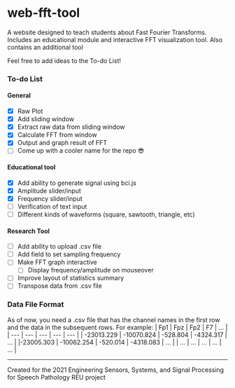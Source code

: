 # web-fft-tool
A website designed to teach students about Fast Fourier Transforms. Includes an educational module and interactive FFT visualization tool. Also contains an additional tool 

Feel free to add ideas to the To-do List!

### To-do List

#### General
- [x] Raw Plot
- [x] Add sliding window
- [x] Extract raw data from sliding window
- [x] Calculate FFT from window
- [x] Output and graph result of FFT
- [ ] Come up with a cooler name for the repo :sunglasses:
#### Educational tool
- [x] Add ability to generate signal using bci.js
- [x] Amplitude slider/input
- [x] Frequency slider/input
- [ ] Verification of text input
- [ ] Different kinds of waveforms (square, sawtooth, triangle, etc)
#### Research Tool
- [ ] Add ability to upload .csv file
- [ ] Add field to set sampling frequency
- [ ] Make FFT graph interactive
  - [ ]  Display frequency/amplitude on mouseover
- [ ]  Improve layout of statistics summary
- [ ]  Transpose data from .csv file

### Data File Format
As of now, you need a .csv file that has the channel names in the first row and the data in the subsequent rows.
For example: 
| Fp1 | Fpz | Fp2 | F7  | ... |
| --- | --- | --- | --- | --- |
| -23013.229 | -10070.824 | -528.804 | -4324.317 | ... |
|-23005.303 | -10062.254 | -520.014 | -4318.083 | ... |
| ... | ... | ... | ... | ... |

---

Created for the 2021 Engineering Sensors, Systems, and Signal Processing for Speech Pathology REU project
